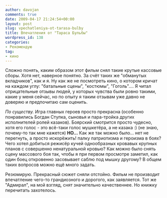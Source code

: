 ```yaml
---
author: davojan
comments: true
date: 2009-04-17 21:24:54+00:00
layout: post
slug: vpechatleniya-ot-tarasa-bulby
title: Впечатления от "Тараса Бульбы"
wordpress_id: 138
categories:
- Рекомендую
tag:
- кино
---
```


Сложно понять, каким образом этот фильм снял такие крутые кассовые сборы. Хотя нет, наверное
понятно. За счёт таких же "обманутых вкладчиков", как и я. Ну как же не посмотреть кино, о котором
кричат на каждом углу: "батальные сцены", "костюмы", "Гоголь".... Я читал отрицательные отзывы
людей, у которых чувства были ровно такими, какие у меня сейчас, но по опыту я таким отзывам уже
давно не доверяю и предпочитаю сам оценить.<!--more-->

_По существу._ Игра главных героев просто прекрасна (особенно понравились Богдан Ступка, сыновья и
пара-тройка других исполнителей ролей казаков). Боярский смотрится просто чудесно, хотя его голос -
это всё-таки голос мушкетёра, а не казака :) (не знаю, почему-то так мне кажется) **НО...** Как же
так можно было... нет не перегнуть, а просто искорёжить! палку патриотизма и героизма в боях? Чего
хотел добиться режисёр кучей однообразных кровавых крупных планов с совершенно ненатуральной
кровью? Как можно было снять сцену массового боя так, чтобы я при первом просмотре заметил, как
один боец откровенно засовывает саблю под мышку другому? В общем таких вопросов можно ещё много
задать.

Резюмирую. Прекрасный сюжет сняли отстойно. Фильм не производит впечатление чего-то грандиозного и
дорогого, как заявляется. Тот же "Адмирал", на мой взгляд, снят значительно качественнее. Но книжку
перечитать захотелось.
